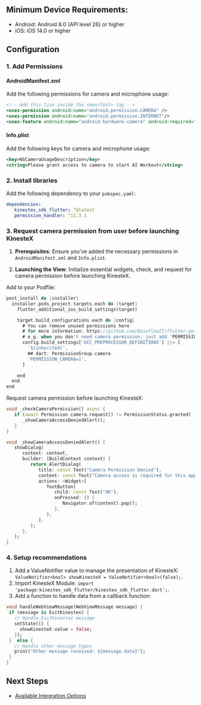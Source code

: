 ## Minimum Device Requirements: 
- Android: Android 8.0 (API level 26) or higher
- iOS: iOS 14.0 or higher

## Configuration

### 1. Add Permissions

#### AndroidManifest.xml

Add the following permissions for camera and microphone usage:

```xml
<!-- Add this line inside the <manifest> tag -->
<uses-permission android:name="android.permission.CAMERA" />
<uses-permission android:name="android.permission.INTERNET"/>
<uses-feature android:name="android.hardware.camera" android:required="false" />
```

#### Info.plist

Add the following keys for camera and microphone usage:

```xml
<key>NSCameraUsageDescription</key>
<string>Please grant access to camera to start AI Workout</string>
```

### 2. Install libraries

Add the following dependency to your `pubspec.yaml`:

```yaml
dependencies:
   kinestex_sdk_flutter: ^@latest
   permission_handler: ^11.3.1
```

### 3. Request camera permission from user before launching KinesteX

1. **Prerequisites**: Ensure you’ve added the necessary permissions in `AndroidManifest.xml` and `Info.plist`.

2. **Launching the View**: Initialize essential widgets, check, and request for camera permission before launching KinesteX.

Add to your Podfile:
```dart
post_install do |installer|
  installer.pods_project.targets.each do |target|
    flutter_additional_ios_build_settings(target)

    target.build_configurations.each do |config|
      # You can remove unused permissions here
      # for more information: https://github.com/BaseflowIT/flutter-permission-handler/blob/master/permission_handler/ios/Classes/PermissionHandlerEnums.h
      # e.g. when you don't need camera permission, just add 'PERMISSION_CAMERA=0'
      config.build_settings['GCC_PREPROCESSOR_DEFINITIONS'] ||= [
        '$(inherited)',
        ## dart: PermissionGroup.camera
        'PERMISSION_CAMERA=1',
      ]

    end
  end
end
```

Request camera permission before launching KinesteX:
```dart
void _checkCameraPermission() async {
   if (await Permission.camera.request() != PermissionStatus.granted) {
      _showCameraAccessDeniedAlert();
   }
}

void _showCameraAccessDeniedAlert() {
   showDialog(
      context: context,
      builder: (BuildContext context) {
         return AlertDialog(
            title: const Text("Camera Permission Denied"),
            content: const Text("Camera access is required for this app to function properly."),
            actions: <Widget>[
               TextButton(
                  child: const Text("OK"),
                  onPressed: () {
                     Navigator.of(context).pop();
                  },
               ),
            ],
         );
      },
   );
}
```

### 4. Setup recommendations
1. Add a ValueNotifier value to manage the presentation of KinesteX: `ValueNotifier<bool> showKinesteX = ValueNotifier<bool>(false);`.   
2. Import KinesteX Module: `import 'package:kinestex_sdk_flutter/kinestex_sdk_flutter.dart';`.
3. Add a function to handle data from a callback function: 
 ```dart
void handleWebViewMessage(WebViewMessage message) {
  if (message is ExitKinestex) {
    // Handle ExitKinestex message
    setState(() {
      showKinesteX.value = false;
    });
  }  else {
    // Handle other message types
    print("Other message received: ${message.data}");
  }
}
 ```
## Next Steps
- [Available Integration Options](integration/overview.md)


